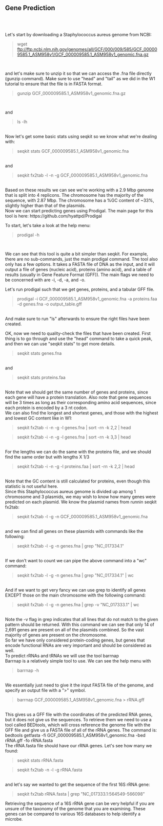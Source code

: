 ## Gene Prediction ##
<br/><br/>

Let's start by downloading a Staphylococcus aureus genome from NCBI:

> wget ftp://ftp.ncbi.nlm.nih.gov/genomes/all/GCF/000/009/585/GCF_000009585.1_ASM958v1/GCF_000009585.1_ASM958v1_genomic.fna.gz
<br/>

and let's make sure to unzip it so that we can access the .fna file directly (gunzip command). 
Make sure to use "head" and "tail" as we did in the W1 tutorial to ensure that the file is in FASTA format.
<br/>

> gunzip  GCF_000009585.1_ASM958v1_genomic.fna.gz
<br/>

and
> ls -lh

<br/>
Now let's get some basic stats using seqkit so we know what we're dealing with:

> seqkit stats GCF_000009585.1_ASM958v1_genomic.fna

<br/>
and

> seqkit fx2tab -l -n -g GCF_000009585.1_ASM958v1_genomic.fna

<br/>
Based on these results we can see we're working with a 2.9 Mbp genome that is split into 4 replicons. The chromosome has the majority of the sequence, with 2.87 Mbp. The chromosome has a %GC content of ~33%, slightly higher than that of the plasmids. 

<br/>
Now we can start predicting genes using Prodigal. The main page for this tool is here:
https://github.com/hyattpd/Prodigal
<br/>

To start, let's take a look at the help menu:
<br/>

> prodigal -h
<br/>


We can see that this tool is quite a bit simpler than seqkit. For example, there are no sub-commands, just the main prodigal command. The tool also only has a few options. It takes a FASTA file of DNA as the input, and it will output a file of genes (nucleic acid), proteins (amino acid), and a table of results (usually in Gene Feature Format (GFF)). The main flags we need to be concerned with are -i, -d, -a, and -o. 
<br/>

Let's run prodigal such that we get genes, proteins, and a tabular GFF file. 

> prodigal -i GCF_000009585.1_ASM958v1_genomic.fna -a proteins.faa -d genes.fna -o output_table.gff

<br/>
And make sure to run "ls" afterwards to ensure the right files have been created. 


OK, now we need to quality-check the files that have been created. First thing is to go through and use the "head" command to take a quick peak, and then we can use "seqkit stats" to get more details. 

> seqkit stats genes.fna

<br/>
and

> seqkit stats proteins.faa

<br/>
Note that we should get the same number of genes and proteins, since each gene will have a protein translation. Also note that gene sequences will be 3 times as long as their corresponding amino acid sequences, since each protein is encoded by a 3 nt codon. 

<br/>
We can also find the longest and shortest genes, and those with the highest and lowest GC content like in W1:

> seqkit fx2tab -i -n -g -l genes.fna | sort -rn -k 2,2 | head

> seqkit fx2tab -i -n -g -l genes.fna | sort -rn -k 3,3 | head

<br/>
For the lengths we can do the same with the proteins file, and we should find the same order but with lengths X 1/3

> seqkit fx2tab -i -n -g -l proteins.faa | sort -rn -k 2,2 | head

<br/>
Note that the GC content is still calculated for proteins, even though this statistic is not useful here. 

<br/>
Since this Staphylococcus aureus genome is divided up among 1 chromosome and 3 plasmids, we may wish to know how many genes were predicted on each plasmid. 
We know the plasmid names from runnin seqkit fx2tab:

> seqkit fx2tab -l -g -n GCF_000009585.1_ASM958v1_genomic.fna

<br/>
and we can find all genes on these plasmids with commands like the following:

> seqkit fx2tab -l -g -n  genes.fna | grep "NC_017334.1"

<br/>
If we don't want to count we can pipe the above command into a "wc" command:

> seqkit fx2tab -l -g -n  genes.fna | grep "NC_017334.1" | wc

<br/>
And if we want to get very fancy we can use grep to identify all genes EXCEPT those on the main chromosome with the following command:

> seqkit fx2tab -l -g -n  genes.fna | grep -v "NC_017333.1" | wc

<br/>
Note the -v flag in grep indicates that all lines that do not match to the given pattern should be returned. 
With this command we can see that only 14 of 2,691 genes are present on all of the plasmids combined. So the vast majority of genes are present on the chromosome.  

<br/>
So far we have only considered protein-coding genes, but genes that encode functional RNAs are very important and should be considered as well. 
<br/>
To predict rRNAs and tRNAs we will use the tool barrnap

<br/>
Barrnap is a relatively simple tool to use. We can see the help menu with 

> barrnap -h

<br/>
We essentially just need to give it the input FASTA file of the genome, and specify an output file with a ">" symbol. 

> barrnap GCF_000009585.1_ASM958v1_genomic.fna > rRNA.gff

<br/>
This gives us a GFF file with the coordinates of the predicted RNA genes, but it does not give us the sequences. To retrieve them we need to use a tool called BEDtools, which will cross reference the genome file with the GFF file and give us a FASTA file of all of the rRNA genes. The command is:

<br/>
bedtools getfasta -fi GCF_000009585.1_ASM958v1_genomic.fna -bed rRNA.gff -fo rRNA.fasta

<br/>
The rRNA.fasta file should have our rRNA genes. Let's see how many we found:

> seqkit stats rRNA.fasta

> seqkit fx2tab -n -l -g rRNA.fasta

<br/>
and let's say we wanted to get the sequence of the first 16S rRNA gene:

> seqkit fx2tab rRNA.fasta | grep "NC_017333.1:564549-566098"

Retrieving the sequence of a 16S rRNA gene can be very helpful if you are unsure of the taxonomy of the genome that you are examining. These genes can be compared to various 16S databases to help identify a microbe. 


